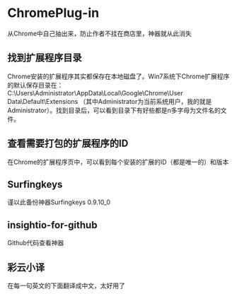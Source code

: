 # ChromePlug-in

从Chrome中自己抽出来，防止作者不挂在商店里，神器就从此消失

## 找到扩展程序目录
Chrome安装的扩展程序其实都保存在本地磁盘了。Win7系统下Chrome扩展程序的默认保存目录在：C:\Users\Administrator\AppData\Local\Google\Chrome\User Data\Default\Extensions （其中Administrator为当前系统用户，我的就是Administrator）。找到目录后，可以看到目录下有好些都是n多字母为文件名的文件。

## 查看需要打包的扩展程序的ID
在Chrome的扩展程序页中，可以看到每个安装的扩展的ID（都是唯一的）和版本


## Surfingkeys
谨以此备份神器Surfingkeys 0.9.10_0

## insightio-for-github
Github代码查看神器

## 彩云小译
在每一句英文的下面翻译成中文，太好用了
